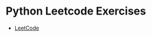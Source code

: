 # Python Leetcode Exercises
- [LeetCode](https://github.com/LuciaHeredia/PythonExercises/tree/master/LeetCode) 
